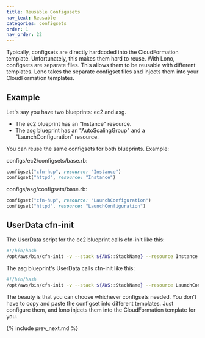 ```yaml
---
title: Reusable Configusets
nav_text: Reusable
categories: configsets
order: 1
nav_order: 22
---
```


Typically, configsets are directly hardcoded into the CloudFormation template. Unfortunately, this makes them hard to reuse. With Lono, configsets are separate files. This allows them to be reusable with different templates. Lono takes the separate configset files and injects them into your CloudFormation templates.

## Example

Let's say you have two blueprints: ec2 and asg.

* The ec2 blueprint has an "Instance" resource.
* The asg blueprint has an "AutoScalingGroup" and a "LaunchConfiguration" resource.

You can reuse the same configsets for both blueprints. Example:

configs/ec2/configsets/base.rb:

```ruby
configset("cfn-hup", resource: "Instance")
configset("httpd", resource: "Instance")
```

configs/asg/configsets/base.rb:

```ruby
configset("cfn-hup", resource: "LaunchConfiguration")
configset("httpd", resource: "LaunchConfiguration")
```

## UserData cfn-init

The UserData script for the ec2 blueprint calls cfn-init like this:

```bash
#!/bin/bash
/opt/aws/bin/cfn-init -v --stack ${AWS::StackName} --resource Instance --region ${AWS::Region}
```

The asg blueprint's UserData calls cfn-init like this:

```bash
#!/bin/bash
/opt/aws/bin/cfn-init -v --stack ${AWS::StackName} --resource LaunchConfiguration --region ${AWS::Region}
```

The beauty is that you can choose whichever configsets needed.  You don't have to copy and paste the configset into different templates. Just configure them, and lono injects them into the CloudFormation template for you.

{% include prev_next.md %}
